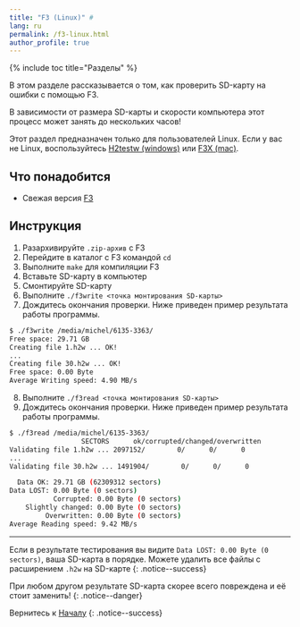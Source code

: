 ```yaml
---
title: "F3 (Linux)" #
lang: ru
permalink: /f3-linux.html
author_profile: true
---
```


{% include toc title="Разделы" %}

В этом разделе рассказывается о том, как проверить SD-карту на ошибки с помощью F3.

В зависимости от размера SD-карты и скорости компьютера этот процесс может занять до нескольких часов!

Этот раздел предназначен только для пользователей Linux. Если у вас не Linux, воспользуйтесь [H2testw (windows)](h2testw-windows) или [F3X (mac)](f3x-mac).

## Что понадобится

* Свежая версия [F3](https://github.com/AltraMayor/f3/archive/v6.0.zip)

## Инструкция

1. Разархивируйте `.zip-архив` с F3
2. Перейдите в каталог с F3 командой `cd`
3. Выполните `make` для компиляции F3
4. Вставьте SD-карту в компьютер
5. Смонтируйте SD-карту
6. Выполните `./f3write <точка монтирования SD-карты>`
7. Дождитесь окончания проверки. Ниже приведен пример результата работы программы.

~~~ bash
$ ./f3write /media/michel/6135-3363/
Free space: 29.71 GB
Creating file 1.h2w ... OK!
...
Creating file 30.h2w ... OK!
Free space: 0.00 Byte
Average Writing speed: 4.90 MB/s
~~~

8. Выполните `./f3read <точка монтирования SD-карты>`
9. Дождитесь окончания проверки. Ниже приведен пример результата работы программы.

~~~ bash
$ ./f3read /media/michel/6135-3363/
				  SECTORS      ok/corrupted/changed/overwritten
Validating file 1.h2w ... 2097152/        0/      0/      0
...
Validating file 30.h2w ... 1491904/        0/      0/      0

  Data OK: 29.71 GB (62309312 sectors)
Data LOST: 0.00 Byte (0 sectors)
		   Corrupted: 0.00 Byte (0 sectors)
	Slightly changed: 0.00 Byte (0 sectors)
		 Overwritten: 0.00 Byte (0 sectors)
Average Reading speed: 9.42 MB/s
~~~

___

Если в результате тестирования вы видите `Data LOST: 0.00 Byte (0 sectors)`, ваша SD-карта в порядке. Можете удалить все файлы с расширением `.h2w` на SD-карте
{: .notice--success}

При любом другом результате SD-карта скорее всего повреждена и её стоит заменить!
{: .notice--danger}

Вернитесь к [Началу](get-started)
{: .notice--success}